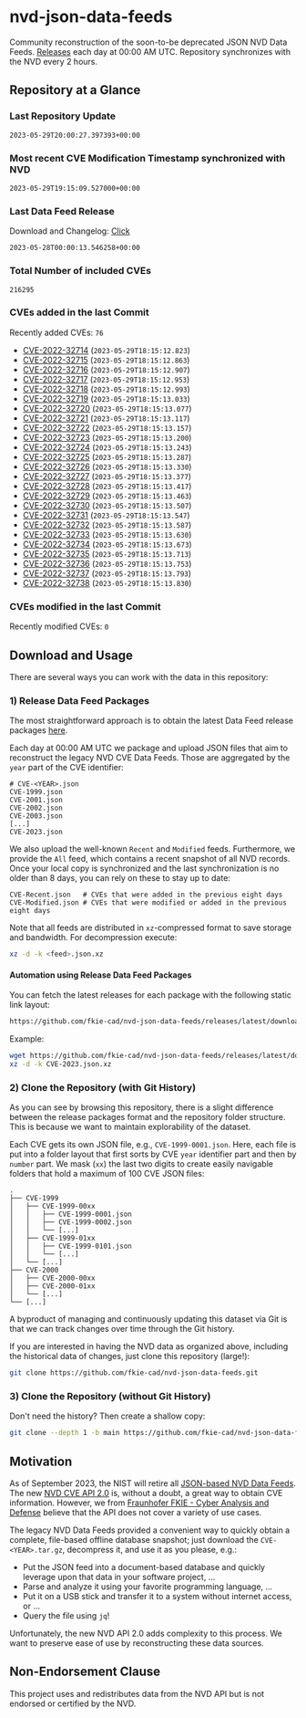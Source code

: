 # nvd-json-data-feeds

Community reconstruction of the soon-to-be deprecated JSON NVD Data Feeds. 
[Releases](https://github.com/fkie-cad/nvd-json-data-feeds/releases/latest) each day at 00:00 AM UTC.
Repository synchronizes with the NVD every 2 hours.

## Repository at a Glance

### Last Repository Update

```plain
2023-05-29T20:00:27.397393+00:00
```

### Most recent CVE Modification Timestamp synchronized with NVD

```plain
2023-05-29T19:15:09.527000+00:00
```

### Last Data Feed Release

Download and Changelog: [Click](https://github.com/fkie-cad/nvd-json-data-feeds/releases/latest)

```plain
2023-05-28T00:00:13.546258+00:00
```

### Total Number of included CVEs

```plain
216295
```

### CVEs added in the last Commit

Recently added CVEs: `76`

* [CVE-2022-32714](CVE-2022/CVE-2022-327xx/CVE-2022-32714.json) (`2023-05-29T18:15:12.823`)
* [CVE-2022-32715](CVE-2022/CVE-2022-327xx/CVE-2022-32715.json) (`2023-05-29T18:15:12.863`)
* [CVE-2022-32716](CVE-2022/CVE-2022-327xx/CVE-2022-32716.json) (`2023-05-29T18:15:12.907`)
* [CVE-2022-32717](CVE-2022/CVE-2022-327xx/CVE-2022-32717.json) (`2023-05-29T18:15:12.953`)
* [CVE-2022-32718](CVE-2022/CVE-2022-327xx/CVE-2022-32718.json) (`2023-05-29T18:15:12.993`)
* [CVE-2022-32719](CVE-2022/CVE-2022-327xx/CVE-2022-32719.json) (`2023-05-29T18:15:13.033`)
* [CVE-2022-32720](CVE-2022/CVE-2022-327xx/CVE-2022-32720.json) (`2023-05-29T18:15:13.077`)
* [CVE-2022-32721](CVE-2022/CVE-2022-327xx/CVE-2022-32721.json) (`2023-05-29T18:15:13.117`)
* [CVE-2022-32722](CVE-2022/CVE-2022-327xx/CVE-2022-32722.json) (`2023-05-29T18:15:13.157`)
* [CVE-2022-32723](CVE-2022/CVE-2022-327xx/CVE-2022-32723.json) (`2023-05-29T18:15:13.200`)
* [CVE-2022-32724](CVE-2022/CVE-2022-327xx/CVE-2022-32724.json) (`2023-05-29T18:15:13.243`)
* [CVE-2022-32725](CVE-2022/CVE-2022-327xx/CVE-2022-32725.json) (`2023-05-29T18:15:13.287`)
* [CVE-2022-32726](CVE-2022/CVE-2022-327xx/CVE-2022-32726.json) (`2023-05-29T18:15:13.330`)
* [CVE-2022-32727](CVE-2022/CVE-2022-327xx/CVE-2022-32727.json) (`2023-05-29T18:15:13.377`)
* [CVE-2022-32728](CVE-2022/CVE-2022-327xx/CVE-2022-32728.json) (`2023-05-29T18:15:13.417`)
* [CVE-2022-32729](CVE-2022/CVE-2022-327xx/CVE-2022-32729.json) (`2023-05-29T18:15:13.463`)
* [CVE-2022-32730](CVE-2022/CVE-2022-327xx/CVE-2022-32730.json) (`2023-05-29T18:15:13.507`)
* [CVE-2022-32731](CVE-2022/CVE-2022-327xx/CVE-2022-32731.json) (`2023-05-29T18:15:13.547`)
* [CVE-2022-32732](CVE-2022/CVE-2022-327xx/CVE-2022-32732.json) (`2023-05-29T18:15:13.587`)
* [CVE-2022-32733](CVE-2022/CVE-2022-327xx/CVE-2022-32733.json) (`2023-05-29T18:15:13.630`)
* [CVE-2022-32734](CVE-2022/CVE-2022-327xx/CVE-2022-32734.json) (`2023-05-29T18:15:13.673`)
* [CVE-2022-32735](CVE-2022/CVE-2022-327xx/CVE-2022-32735.json) (`2023-05-29T18:15:13.713`)
* [CVE-2022-32736](CVE-2022/CVE-2022-327xx/CVE-2022-32736.json) (`2023-05-29T18:15:13.753`)
* [CVE-2022-32737](CVE-2022/CVE-2022-327xx/CVE-2022-32737.json) (`2023-05-29T18:15:13.793`)
* [CVE-2022-32738](CVE-2022/CVE-2022-327xx/CVE-2022-32738.json) (`2023-05-29T18:15:13.830`)


### CVEs modified in the last Commit

Recently modified CVEs: `0`



## Download and Usage

There are several ways you can work with the data in this repository:

### 1) Release Data Feed Packages

The most straightforward approach is to obtain the latest Data Feed release packages [here](https://github.com/fkie-cad/nvd-json-data-feeds/releases/latest).

Each day at 00:00 AM UTC we package and upload JSON files that aim to reconstruct the legacy NVD CVE Data Feeds.
Those are aggregated by the `year` part of the CVE identifier:

```
# CVE-<YEAR>.json
CVE-1999.json
CVE-2001.json
CVE-2002.json
CVE-2003.json
[...]
CVE-2023.json
```

We also upload the well-known `Recent` and `Modified` feeds.
Furthermore, we provide the `All` feed, which contains a recent snapshot of all NVD records.
Once your local copy is synchronized and the last synchronization is no older than 8 days, you can rely on these to stay up to date:

```plain
CVE-Recent.json   # CVEs that were added in the previous eight days
CVE-Modified.json # CVEs that were modified or added in the previous eight days
```

Note that all feeds are distributed in `xz`-compressed format to save storage and bandwidth.
For decompression execute:

```sh
xz -d -k <feed>.json.xz
```


#### Automation using Release Data Feed Packages

You can fetch the latest releases for each package with the following static link layout:

```sh
https://github.com/fkie-cad/nvd-json-data-feeds/releases/latest/download/CVE-<YEAR>.json.xz
```

Example:

```sh
wget https://github.com/fkie-cad/nvd-json-data-feeds/releases/latest/download/CVE-2023.json.xz
xz -d -k CVE-2023.json.xz
```

### 2) Clone the Repository (with Git History)

As you can see by browsing this repository, there is a slight difference between the release packages format and the repository folder structure.
This is because we want to maintain explorability of the dataset.

Each CVE gets its own JSON file, e.g., `CVE-1999-0001.json`.
Here, each file is put into a folder layout that first sorts by CVE `year` identifier part and then by `number` part.
We mask (`xx`) the last two digits to create easily navigable folders that hold a maximum of 100 CVE JSON files:

```plain
.
├── CVE-1999
│   ├── CVE-1999-00xx
│   │   ├── CVE-1999-0001.json
│   │   ├── CVE-1999-0002.json
│   │   └── [...]
│   ├── CVE-1999-01xx
│   │   ├── CVE-1999-0101.json
│   │   └── [...]
│   └── [...]
├── CVE-2000
│   ├── CVE-2000-00xx
│   ├── CVE-2000-01xx
│   └── [...]
└── [...]
```

A byproduct of managing and continuously updating this dataset via Git is that we can track changes over time through the Git history.

If you are interested in having the NVD data as organized above, including the historical data of changes, just clone this repository (large!):

```sh
git clone https://github.com/fkie-cad/nvd-json-data-feeds.git
```

### 3) Clone the Repository (without Git History)

Don't need the history? Then create a shallow copy:

```sh
git clone --depth 1 -b main https://github.com/fkie-cad/nvd-json-data-feeds.git
```

## Motivation

As of September 2023, the NIST will retire all [JSON-based NVD Data Feeds](https://nvd.nist.gov/vuln/data-feeds#divRetirementBanner-1).
The new [NVD CVE API 2.0](https://nvd.nist.gov/developers/vulnerabilities) is, without a doubt, a great way to obtain CVE information.
However, we from [Fraunhofer FKIE - Cyber Analysis and Defense](https://www.fkie.fraunhofer.de/en/departments/cad.html) believe that the API does not cover a variety of use cases.

The legacy NVD Data Feeds provided a convenient way to quickly obtain a complete, file-based offline database snapshot; just download the `CVE-<YEAR>.tar.gz`, decompress it, and use it as you please, e.g.:

* Put the JSON feed into a document-based database and quickly leverage upon that data in your software project, ...
* Parse and analyze it using your favorite programming language, ...
* Put it on a USB stick and transfer it to a system without internet access, or ...
* Query the file using `jq`!

Unfortunately, the new NVD API 2.0 adds complexity to this process.
We want to preserve ease of use by reconstructing these data sources.

## Non-Endorsement Clause

This project uses and redistributes data from the NVD API but is not endorsed or certified by the NVD.